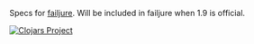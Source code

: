 Specs for [failjure](https://github.com/adambard/failjure). Will be included in
failjure when 1.9 is official.

[![Clojars Project](https://img.shields.io/clojars/v/failjure-spec.svg)](https://clojars.org/failjure-spec)
